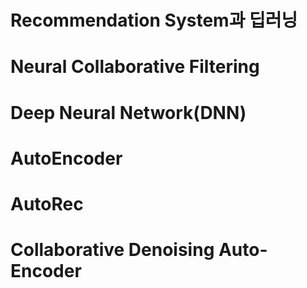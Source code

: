 # Recommendation System과 딥러닝

# Neural Collaborative Filtering 

# Deep Neural Network(DNN)

# AutoEncoder

# AutoRec

# Collaborative Denoising Auto-Encoder 


